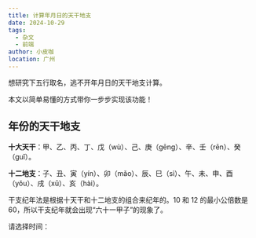 ```yaml
---
title: 计算年月日的天干地支
date: 2024-10-29
tags:
  - 杂文
  - 前端
author: 小皮咖
location: 广州
---
```


想研究下五行取名，逃不开年月日的天干地支计算。

本文以简单易懂的方式带你一步步实现该功能！

<!-- more -->

## 年份的天干地支

**十大天干**：甲、乙、丙、丁、戊（wù）、己、庚（gēng）、辛、壬（rēn）、癸（guǐ）。

**十二地支**：子、丑、寅（yín）、卯（mǎo）、辰、巳（sì）、午、未、申、酉（yǒu）、戌（xū）、亥（hài）。

干支纪年法是根据十天干和十二地支的组合来纪年的。10 和 12 的最小公倍数是 60，所以干支纪年就会出现“六十一甲子”的现象了。

请选择时间：
<el-date-picker v-model="date" type="datetime" value-format="yyyy-MM-dd HH:mm:ss" placeholder="选择日期时间" v-on:change="changeDate"></el-date-picker>

<tongji/>

<comment/>

<script>

const 天干 = '甲乙丙丁戊己庚辛壬癸'   
const 地支 = '子丑寅卯辰巳午未申酉戌亥'
const 生肖 = '鼠牛虎兔龙蛇马羊猴鸡狗猪'

/**
 * 获取某个日期的农历
 * @parmas {newDate} 日期 年-月-日
 */
 function getLunar(newDate){
 
    var nyear;
    var nmonth;
    var nday = -1;
    var nwday;
    var nhrs;
    var nmin;
    var nsec;
    var newDate = newDate;
 
    var lmonth, lday, lleap; //农历参数
    
    function Draw() {
        NewTick();
 
        //显示时间
        var s = nyear + '年' + nmonth + '月' + nday + '日 ' + '星期' + cweekday(nwday) + ' ' + shapetime(nhrs, nmin, nsec);
        s += " 农历" + lmonth + "月" + lday; //农历
        var lunar_month_day=lmonth + "月" + lday;
        return lunar_month_day;
    }
    
    
    function NewTick() {
        var noww = newDate ? new Date(newDate) : new Date();
        if (noww.getDate() != nday) {
            nyear = noww.getFullYear();
            nmonth = noww.getMonth() + 1;
            nwday = noww.getDay();
            nday = noww.getDate();
 
            getlunar(); //获取农历
        }
        nhrs = noww.getHours();
        nmin = noww.getMinutes();
        nsec = noww.getSeconds();
    }
 
 
    //辅助函数
    var hzWeek = new Array("日", "一", "二", "三", "四", "五", "六", "日");
    function cweekday(wday) {
        return hzWeek[wday];
    }
    function shapetime(vhrs, vmin, vsec) {
        if (vsec <= 9) vsec = "0" + vsec;
        if (vmin <= 9) vmin = "0" + vmin;
        if (vhrs <= 9) vhrs = "0" + vhrs;
        return vhrs + ":" + vmin + ":" + vsec
    }
 
    //农历函数开始
    var lunarInfo = new Array(0x04bd8, 0x04ae0, 0x0a570, 0x054d5, 0x0d260, 0x0d950, 0x16554, 0x056a0, 0x09ad0, 0x055d2, 0x04ae0, 0x0a5b6, 0x0a4d0, 0x0d250, 0x1d255, 0x0b540, 0x0d6a0, 0x0ada2, 0x095b0, 0x14977, 0x04970, 0x0a4b0, 0x0b4b5, 0x06a50, 0x06d40, 0x1ab54, 0x02b60, 0x09570, 0x052f2, 0x04970, 0x06566, 0x0d4a0, 0x0ea50, 0x06e95, 0x05ad0, 0x02b60, 0x186e3, 0x092e0, 0x1c8d7, 0x0c950, 0x0d4a0, 0x1d8a6, 0x0b550, 0x056a0, 0x1a5b4, 0x025d0, 0x092d0, 0x0d2b2, 0x0a950, 0x0b557, 0x06ca0, 0x0b550, 0x15355, 0x04da0, 0x0a5b0, 0x14573, 0x052b0, 0x0a9a8, 0x0e950, 0x06aa0, 0x0aea6, 0x0ab50, 0x04b60, 0x0aae4, 0x0a570, 0x05260, 0x0f263, 0x0d950, 0x05b57, 0x056a0, 0x096d0, 0x04dd5, 0x04ad0, 0x0a4d0, 0x0d4d4, 0x0d250, 0x0d558, 0x0b540, 0x0b6a0, 0x195a6, 0x095b0, 0x049b0, 0x0a974, 0x0a4b0, 0x0b27a, 0x06a50, 0x06d40, 0x0af46, 0x0ab60, 0x09570, 0x04af5, 0x04970, 0x064b0, 0x074a3, 0x0ea50, 0x06b58, 0x05ac0, 0x0ab60, 0x096d5, 0x092e0, //1990
    0x0c960, 0x0d954, 0x0d4a0, 0x0da50, 0x07552, 0x056a0, 0x0abb7, 0x025d0, 0x092d0, 0x0cab5, 0x0a950, 0x0b4a0, 0x0baa4, 0x0ad50, 0x055d9, 0x04ba0, 0x0a5b0, 0x15176, 0x052b0, 0x0a930, 0x07954, 0x06aa0, 0x0ad50, 0x05b52, 0x04b60, 0x0a6e6, 0x0a4e0, 0x0d260, 0x0ea65, 0x0d530, 0x05aa0, 0x076a3, 0x096d0, 0x04bd7, 0x04ad0, 0x0a4d0, 0x1d0b6, 0x0d250, 0x0d520, 0x0dd45, 0x0b5a0, 0x056d0, 0x055b2, 0x049b0, 0x0a577, 0x0a4b0, 0x0aa50, 0x1b255, 0x06d20, 0x0ada0, 0x14b63);
    function lYearDays(y) {
        var i, sum = 348;
        for (i = 0x8000; i > 0x8; i >>= 1) sum += (lunarInfo[y - 1900] & i) ? 1 : 0;
        return (sum + leapDays(y));
    }
    function leapDays(y) {
        if (leapMonth(y)) return ((lunarInfo[y - 1900] & 0x10000) ? 30 : 29);
        else return (0);
    }
    function leapMonth(y) {
        return (lunarInfo[y - 1900] & 0xf);
    }
    function monthDays(y, m) {
        return ((lunarInfo[y - 1900] & (0x10000 >> m)) ? 30 : 29);
    }
    function Lunar(y, m, d) {
        var i, leap = 0,
        temp = 0;
        var offset = (Date.UTC(y, m, d) - Date.UTC(1900, 0, 31)) / 86400000;
        for (i = 1900; i < 2050 && offset > 0; i++) {
            temp = lYearDays(i);
            offset -= temp;
        }
        if (offset < 0) {
            offset += temp;
            i--;
        }
        this.year = i;
        leap = leapMonth(i);
        this.isLeap = false;
        for (i = 1; i < 13 && offset > 0; i++) {
            if (leap > 0 && i == (leap + 1) && this.isLeap == false) {--i;
                this.isLeap = true;
                temp = leapDays(this.year);
            } else {
                temp = monthDays(this.year, i);
            }
            if (this.isLeap == true && i == (leap + 1)) this.isLeap = false;
            offset -= temp;
        }
        if (offset == 0 && leap > 0 && i == leap + 1) if (this.isLeap) {
            this.isLeap = false;
        } else {
            this.isLeap = true; --i;
        }
        if (offset < 0) {
            offset += temp; --i;
        }
        this.month = i;
        this.day = offset + 1;
    }
    var nStr1 = new Array('', '一', '二', '三', '四', '五', '六', '七', '八', '九', '十', '十一', '十二');
    var nStr2 = new Array('初', '十', '廿', '卅', '□');
    function GetcDay(d) {
        var s;
        switch (d) {
        case 10:
            s = '初十';
            break;
        case 20:
            s = '二十';
            break;
        case 30:
            s = '三十';
            break;
        default:
            s = nStr2[Math.floor(d / 10)];
            s += nStr1[d % 10];
            break;
        }
        return (s);
    }
    function GetcMon(m) {
        if (m == 1) return '正';
        else return nStr1[m];
    }
    function getlunar() {
        var lObj = new Lunar(nyear, nmonth - 1, nday);
        console.log(lObj)
        lmonth = GetcMon(lObj.month);
        lday = GetcDay(lObj.day);
        lleap = lObj.isLeap;
        if (lleap == 1) {
            lmonth = "闰" + lmonth;
        }
    }
    //农历函数结束
    return Draw();
}
 
 
getLunar('2023-11-03'); // 九月初二十

export default {
    data() {
        return {
            date: '',
            target: ''
        }
    },
    methods: {
        changeDate() {
            
            const array = this.date.split('-')
            const year = array[0]
            const yearTarget = 天干.charAt((+year + 6) % 10) +  地支.charAt((+year + 8) % 12) + 生肖.charAt((+year + 8) % 12) + '年'
            console.log(yearTarget, getLunar(this.date))
        }
    }
}
</script>

<style>
    .el-date-picker table {
        display: table;
    }
</style>
